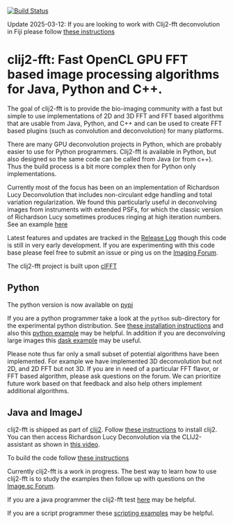 [![Build Status](https://github.com/clij/clij2/actions/workflows/build.yml/badge.svg)](https://github.com/clij/clij2/actions/workflows/build.yml)

Update 2025-03-12:  If you are looking to work with Clij2-fft deconvolution in Fiji please follow [these instructions](https://github.com/clij/clij2-fft/blob/master/docs/fiji/test_installation.md)

# clij2-fft: Fast OpenCL GPU FFT based image processing algorithms for Java, Python and C++. 

The goal of clij2-fft is to provide the bio-imaging community with a fast but simple to use implementations of 2D and 3D FFT and FFT based algorithms that are usable from Java, Python, and C++ and can be used to create FFT based plugins (such as convolution and deconvolution) for many platforms.

There are many GPU deconvolution projects in Python, which are probably easier to use for Python programmers.  Clij2-fft is available in Python, but also designed so the same code can be called from Java (or from c++).  Thus the build process is a bit more complex then for Python only implementations. 

Currently most of the focus has been on an implementation of Richardson Lucy Deconvolution that includes non-circulant edge handling and total variation regularization.  We found this particularly useful in deconvolving images from instruments with extended PSFs, for which the classic version of Richardson Lucy sometimes produces ringing at high iteration numbers.  See an example [here](https://forum.image.sc/t/deconvolution-minimizing-edge-artifacts/69828/2)

Latest features and updates are tracked in the [Release Log](https://clij.github.io/clij2-fft/docs/releaselog) though this code is still in very early development.  If you are experimenting with this code base please feel free to submit an issue or ping us on the [Imaging Forum](https://forum.image.sc/).

The clij2-fft project is built upon [clFFT](https://github.com/arrayfire/clFFT)  

## Python

The python version is now available on [pypi](https://pypi.org/project/clij2-fft/)

If you are a python programmer take a look at the ```python``` sub-directory for the experimental python distribution.  See [these installation instructions](https://github.com/clij/clij2-fft/blob/master/docs/python/clij-fft-python.md) and also this [python example](https://github.com/clij/clij2-fft/tree/master/python/clij2fft/test_richardson_lucy.py) may be helpful.  In addition if you are deconvolving large images this [dask example](https://github.com/clij/clij2-fft/blob/master/python/clij2fft/test_richardson_lucy_dask.py) may be useful.

Please note thus far only a small subset of potential algorithms have been implemented.  For example we have implemented 3D deconvolution but not 2D, and 2D FFT but not 3D.  If you are in need of a particular FFT flavor, or FFT based algorithm, please ask questions on the forum.  We can prioritize future work based on that feedback and also help others implement additional algorithms. 

## Java and ImageJ

clij2-fft is shipped as part of [clij2](https://clij.github.io).  Follow [these instructions](https://clij.github.io/clij2-docs/installationInFiji) to install clij2. You can then access Richardson Lucy Deconvolution via the CLIJ2-assistant as shown in [this video](https://clij.github.io/clij2-fft/docs/deconvolution/clij-decon.mp4).

To build the code follow [these instructions](https://clij.github.io/clij2-fft/docs/buildlibs/build)

Currently clij2-fft is a work in progress.  The best way to learn how to use clij2-fft is to study the examples then follow up with questions on the [Image.sc Forum](https://forum.image.sc/).   

If you are a java programmer the clij2-fft test [here](https://github.com/clij/clij2-fft/tree/master/src/test/java/net/haesleinhuepf/clijx/tests) may be helpful.   

If you are a script programmer these [scripting examples](https://github.com/clij/clij2-fft/tree/master/src/main/jython) may be helpful.  

